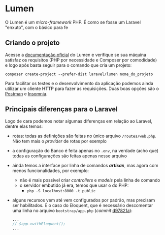 # Lumen

O Lumen é um _micro-framework_ PHP. É como se fosse um Laravel "enxuto", com o básico para fe

## Criando o projeto

Acesse a [documentação oficial](https://lumen.laravel.com/docs) do Lumen e verifique se sua máquina satisfaz os requisitos (PHP por necessidade e Composer por comodidade) e logo após basta seguir para o comando que cria um projeto:

```terminal
composer create-project --prefer-dist laravel/lumen nome_do_projeto
```

Para facilitar os testes e o desenvolvimento da aplicação podemos ainda utilizar um cliente HTTP para fazer as requisições. Duas boas opções são o [Postman](https://www.postman.com/) e [Insomnia](https://insomnia.rest/).

## Principais diferenças para o Laravel

Logo de cara podemos notar algumas diferenças em relação ao Laravel, dentre elas temos:

- rotas: todas as definições são feitas no único arquivo `/routes/web.php`. Não tem mais o _provider_ de rotas por exemplo
- a configuração do Banco é feita apenas no `.env`, na verdade (acho que) todas as configurações são feitas apenas nesse arquivo
- ainda temos a interface por linha de comandos **_artisan_**, mas agora com menos funcionalidades, por exemplo:
  - não é mais possível criar _controllers_ e _models_ pela linha de comando
  - o servidor embutido já era, temos que usar o do PHP:
    - `php -S localhost:8000 -t public`
- alguns recursos vem até vem configurados por padrão, mas precisam ser habilitados. É o caso do Eloquent, que é necessário descomentar uma linha no arquivo `bootstrap/app.php` (_commit_ [d97821a](https://github.com/brnocesar/alura/commit/d97821adaa15a10f25ed4d04691b256113aa713b)):

    ```php
    ...
    // $app->withEloquent();
    ...
    ```
